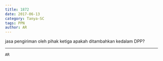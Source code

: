 ```yaml
---
title: 1872
date: 2017-06-13
category: Tanya-SC
tags: PPN
author: AR
---
```


jasa pengiriman oleh pihak ketiga apakah ditambahkan kedalam DPP?

---



`AR`
